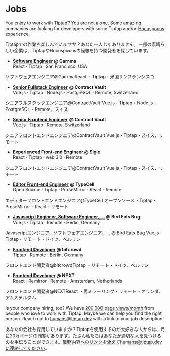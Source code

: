 # Jobs

You enjoy to work with Tiptap? You are not alone. Some amazing companies are looking for developers with some Tiptap and/or [Hocuspocus](https://hocuspocus.dev) experience.

Tiptapでの作業を楽しんでいますか？あなた一人じゃありません。一部の素晴らしい企業は、TiptapやHocuspocusの経験を持つ開発者を探しています。

- **[Software Engineer](https://gamma.app/docs/Software-Engineer-6s0e0grm9zk9w5s) @ Gamma**<br>
React · Tiptap · San Francisco, USA

ソフトウェアエンジニア@GammaReact
・Tiptap・米国サンフランシスコ

- **[Senior Fullstack Engineer](https://dociq.notion.site/Senior-Fullstack-Engineer-e6336ba6e9864c89858c70eea81e5691) @ Contract Vault**<br>
Vue.js · Tiptap · Node.js · PostgreSQL · Remote, Switzerland

シニアフルスタックエンジニア@ContractVault
Vue.js・Tiptap・Node.js・PostgreSQL・Remote、スイス

- **[Senior Frontend Engineer](https://dociq.notion.site/Senior-Frontend-Engineer-0926648fac544a6b870a0024f2861c12) @ Contract Vault**<br>
Vue.js · Tiptap · Remote, Switzerland

シニアフロントエンドエンジニア@ContractVault
Vue.js・Tiptap・スイス、リモート

- **[Experienced Front-end Engineer](https://outstanding-ulna-0e8.notion.site/Sigle-Experienced-Front-end-engineer-f8b1bab84afd4c89a2053c6685c317e0) @ Sigle**<br>
React · Tiptap · web 3.0 · Remote

シニアフロントエンドエンジニア@ContractVault
Vue.js・Tiptap・スイス、リモート

- **[Editor Front-end Engineer](https://typecell.notion.site/Prosemirror-TipTap-developer-47c9c12213964b148bc74ea540ba830c) @ TypeCell**<br>
Open Source · Tiptap · ProseMirror · React · Remote

エディターフロントエンドエンジニア@TypeCell
オープンソース・Tiptap・ProseMirror・React・リモート

- **[Javascript Engineer, Software Engineer, …](https://birdeatsbug.com/jobs/?source=tiptapdev) @ Bird Eats Bug**<br>
Vue.js · Tiptap · Remote · Berlin, Germany

Javascriptエンジニア、ソフトウェアエンジニア、… @ Bird Eats Bug
Vue.js・Tiptap・リモート・ドイツ、ベルリン

- **[Frontend Developer](https://bitcrowd.net/jobs) @ bitcrowd**<br>
Tiptap · Remote · Berlin, Germany

フロントエンド開発者@bitcrowdTiptap
・リモート・ドイツ、ベルリン

- **[Frontend Developer](https://nextapphq.notion.site/nextapphq/Frontend-Developer-Prosemirror-244ccf55ca7248489aaea052be32cd36) @ NEXT**<br>
React · Remirror · Remote · Amsterdam, Netherlands

フロントエンド開発者@NEXTReact
・再ミラーリング・リモート・オランダ、アムステルダム

Is your company hiring, too? We have [200,000 page views/month](https://plausible.io/tiptap.dev?period=30d) from people who love to work with Tiptap. Maybe we can help you find the right person. Reach out to [humans@tiptap.dev](mailto:humans@tiptap.dev) with a link to your job description!

あなたの会社も採用していますか？Tiptapを使用するのが大好きな人からは、月に20万ページの閲覧があります。たぶん私たちはあなたが適切な人を見つけるのを手伝うことができます。職務内容へのリンクを添えてhumans@tiptap.devに連絡してください。
